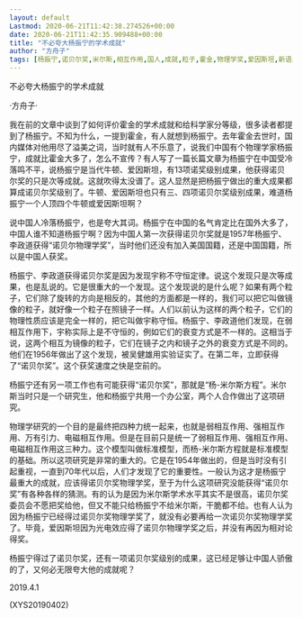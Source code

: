 ```yaml
---
layout: default
Lastmod: 2020-06-21T11:42:38.274526+00:00
date: 2020-06-21T11:42:35.909488+00:00
title: "不必夸大杨振宁的学术成就"
author: "方舟子"
tags: [杨振宁,诺贝尔奖,米尔斯,相互作用,国人,成就,粒子,霍金,物理学奖,爱因斯坦,新语丝]
---
```


不必夸大杨振宁的学术成就

·方舟子·

我在前的文章中谈到了如何评价霍金的学术成就和给科学家分等级，很多读者都提到了杨振宁。不知为什么，一提到霍金，有人就想到杨振宁。去年霍金去世时，国内媒体对他用尽了溢美之词，当时就有人不乐意了，说我们中国有个物理学家杨振宁，成就比霍金大多了，怎么不宣传？有人写了一篇长篇文章为杨振宁在中国受冷落鸣不平，说杨振宁是当代牛顿、爱因斯坦，有13项诺奖级别成果，他获得诺贝尔奖的只是次等成就。这就吹得太没谱了。这人显然是把杨振宁做出的重大成果都算成诺贝尔奖级别了。牛顿、爱因斯坦也只有三、四项诺贝尔奖级别成果，难道杨振宁一个人顶四个牛顿或爱因斯坦啊？

说中国人冷落杨振宁，也是夸大其词。杨振宁在中国的名气肯定比在国外大多了，中国人谁不知道杨振宁啊？因为中国人第一次获得诺贝尔奖就是1957年杨振宁、李政道获得“诺贝尔物理学奖”，当时他们还没有加入美国国籍，还是中国国籍，所以是中国人获奖。

杨振宁、李政道获得诺贝尔奖是因为发现宇称不守恒定律。说这个发现只是次等成果，也是乱说的。它是很重大的一个发现。这个发现说的是什么呢？如果有两个粒子，它们除了旋转的方向是相反的，其他的方面都是一样的，我们可以把它叫做镜像的粒子，就好像一个粒子在照镜子一样。人们以前认为这样的两个粒子，它们的物理性质应该是完全一样的，把它叫做宇称守恒。杨振宁、李政道他们发现，在弱相互作用下，宇称实际上是不守恒的，例如它们的衰变方式是不一样的。这相当于说，这两个相互为镜像的粒子，它们在镜子之内和镜子之外的衰变方式是不同的。他们在1956年做出了这个发现，被吴健雄用实验证实了。在第二年，立即获得了“诺贝尔奖”。这个获奖速度之快是空前的。

杨振宁还有另一项工作也有可能获得“诺贝尔奖”，那就是“杨-米尔斯方程”。米尔斯当时只是一个研究生，他和杨振宁共用一个办公室，两个人合作做出了这项研究。

物理学研究的一个目的是最终把四种力统一起来，也就是弱相互作用、强相互作用、万有引力、电磁相互作用。但是在目前只是统一了弱相互作用、强相互作用、电磁相互作用这三种力。这个模型叫做标准模型，而杨-米尔斯方程就是标准模型的基础。所以这项研究是非常的重大的。它是在1954年做出的，但是当时没有引起重视，一直到70年代以后，人们才发现了它的重要性。一般认为这才是杨振宁最重大的成就，应该得诺贝尔奖物理学奖，至于为什么这项研究没能获得“诺贝尔奖”有各种各样的猜测。有的认为是因为米尔斯学术水平其实不是很高，诺贝尔奖委员会不愿把奖给他，但又不能只给杨振宁不给米尔斯，干脆都不给。也有人认为因为杨振宁已经得过诺贝尔奖物理学奖了，就没有必要再给一次诺贝尔奖物理学奖了。毕竟，爱因斯坦因为光电效应得了诺贝尔物理学奖之后，并没有再因为相对论得奖。

杨振宁得过了诺贝尔奖，还有一项诺贝尔奖级别的成果，这已经足够让中国人骄傲的了，又何必无限夸大他的成就呢？

2019.4.1

(XYS20190402)

